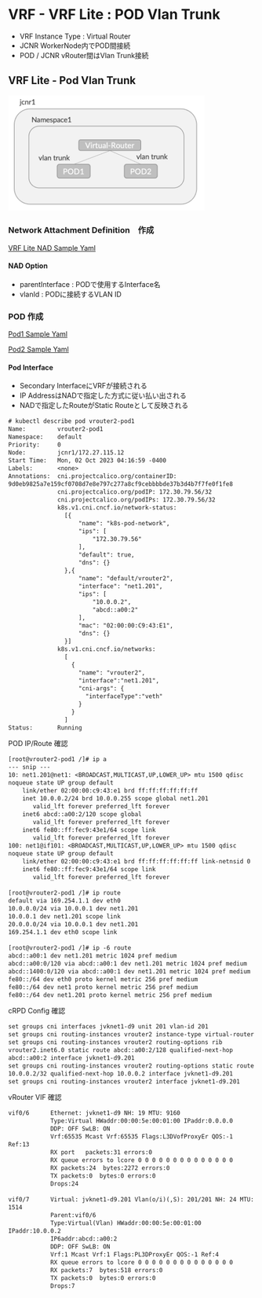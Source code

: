 # VRF - VRF Lite : POD Vlan Trunk
- VRF Instance Type : Virtual Router
- JCNR WorkerNode内でPOD間接続
- POD / JCNR vRouter間はVlan Trunk接続

## VRF Lite - Pod Vlan Trunk
<img src="https://github.com/jnpr-jp-crdc/JCNR/blob/main/Docs/Images/vrf-vrouter2.png" width=400>

### Network Attachment Definition　作成
[VRF Lite NAD Sample Yaml](https://github.com/jnpr-jp-crdc/JCNR/blob/main/Manifests/vrouter2-nad.yaml)

#### NAD Option
- parentInterface : PODで使用するInterface名
- vlanId : PODに接続するVLAN ID

### POD 作成
[Pod1 Sample Yaml](https://github.com/jnpr-jp-crdc/JCNR/blob/main/Manifests/vrouter2-pod1.yaml)

[Pod2 Sample Yaml](https://github.com/jnpr-jp-crdc/JCNR/blob/main/Manifests/vrouter2-pod2.yaml)

#### Pod Interface
- Secondary InterfaceにVRFが接続される
- IP AddressはNADで指定した方式に従い払い出される
- NADで指定したRouteがStatic Routeとして反映される
```
# kubectl describe pod vrouter2-pod1
Name:         vrouter2-pod1
Namespace:    default
Priority:     0
Node:         jcnr1/172.27.115.12
Start Time:   Mon, 02 Oct 2023 04:16:59 -0400
Labels:       <none>
Annotations:  cni.projectcalico.org/containerID: 9d0eb9825a7e159cf0708d7e8e797c277a8cf9cebbbbde37b3d4b7f7fe0f1fe8
              cni.projectcalico.org/podIP: 172.30.79.56/32
              cni.projectcalico.org/podIPs: 172.30.79.56/32
              k8s.v1.cni.cncf.io/network-status:
                [{
                    "name": "k8s-pod-network",
                    "ips": [
                        "172.30.79.56"
                    ],
                    "default": true,
                    "dns": {}
                },{
                    "name": "default/vrouter2",
                    "interface": "net1.201",
                    "ips": [
                        "10.0.0.2",
                        "abcd::a00:2"
                    ],
                    "mac": "02:00:00:C9:43:E1",
                    "dns": {}
                }]
              k8s.v1.cni.cncf.io/networks:
                [
                  {
                    "name": "vrouter2",
                    "interface":"net1.201",
                    "cni-args": {
                      "interfaceType":"veth"
                    }
                  }
                ]
Status:       Running
```

POD IP/Route 確認
```
[root@vrouter2-pod1 /]# ip a
--- snip ---
10: net1.201@net1: <BROADCAST,MULTICAST,UP,LOWER_UP> mtu 1500 qdisc noqueue state UP group default
    link/ether 02:00:00:c9:43:e1 brd ff:ff:ff:ff:ff:ff
    inet 10.0.0.2/24 brd 10.0.0.255 scope global net1.201
       valid_lft forever preferred_lft forever
    inet6 abcd::a00:2/120 scope global
       valid_lft forever preferred_lft forever
    inet6 fe80::ff:fec9:43e1/64 scope link
       valid_lft forever preferred_lft forever
100: net1@if101: <BROADCAST,MULTICAST,UP,LOWER_UP> mtu 1500 qdisc noqueue state UP group default
    link/ether 02:00:00:c9:43:e1 brd ff:ff:ff:ff:ff:ff link-netnsid 0
    inet6 fe80::ff:fec9:43e1/64 scope link
       valid_lft forever preferred_lft forever

[root@vrouter2-pod1 /]# ip route
default via 169.254.1.1 dev eth0
10.0.0.0/24 via 10.0.0.1 dev net1.201
10.0.0.1 dev net1.201 scope link
20.0.0.0/24 via 10.0.0.1 dev net1.201
169.254.1.1 dev eth0 scope link

[root@vrouter2-pod1 /]# ip -6 route
abcd::a00:1 dev net1.201 metric 1024 pref medium
abcd::a00:0/120 via abcd::a00:1 dev net1.201 metric 1024 pref medium
abcd::1400:0/120 via abcd::a00:1 dev net1.201 metric 1024 pref medium
fe80::/64 dev eth0 proto kernel metric 256 pref medium
fe80::/64 dev net1 proto kernel metric 256 pref medium
fe80::/64 dev net1.201 proto kernel metric 256 pref medium
```

cRPD Config 確認
```
set groups cni interfaces jvknet1-d9 unit 201 vlan-id 201
set groups cni routing-instances vrouter2 instance-type virtual-router
set groups cni routing-instances vrouter2 routing-options rib vrouter2.inet6.0 static route abcd::a00:2/128 qualified-next-hop abcd::a00:2 interface jvknet1-d9.201
set groups cni routing-instances vrouter2 routing-options static route 10.0.0.2/32 qualified-next-hop 10.0.0.2 interface jvknet1-d9.201
set groups cni routing-instances vrouter2 interface jvknet1-d9.201
```

vRouter VIF 確認
```
vif0/6      Ethernet: jvknet1-d9 NH: 19 MTU: 9160
            Type:Virtual HWaddr:00:00:5e:00:01:00 IPaddr:0.0.0.0
            DDP: OFF SwLB: ON
            Vrf:65535 Mcast Vrf:65535 Flags:L3DVofProxyEr QOS:-1 Ref:13
            RX port   packets:31 errors:0
            RX queue errors to lcore 0 0 0 0 0 0 0 0 0 0 0 0 0 0
            RX packets:24  bytes:2272 errors:0
            TX packets:0  bytes:0 errors:0
            Drops:24

vif0/7      Virtual: jvknet1-d9.201 Vlan(o/i)(,S): 201/201 NH: 24 MTU: 1514
            Parent:vif0/6
            Type:Virtual(Vlan) HWaddr:00:00:5e:00:01:00 IPaddr:10.0.0.2
            IP6addr:abcd::a00:2
            DDP: OFF SwLB: ON
            Vrf:1 Mcast Vrf:1 Flags:PL3DProxyEr QOS:-1 Ref:4
            RX queue errors to lcore 0 0 0 0 0 0 0 0 0 0 0 0 0 0
            RX packets:7  bytes:518 errors:0
            TX packets:0  bytes:0 errors:0
            Drops:7
```
